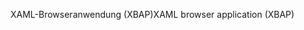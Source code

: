 <span data-ttu-id="8429b-101">XAML-Browseranwendung (XBAP)</span><span class="sxs-lookup"><span data-stu-id="8429b-101">XAML browser application (XBAP)</span></span>